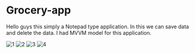 # Grocery-app

Hello guys this simply a Notepad type application.
In this we can save data and delete the data.
I had MVVM model for this application.

![1](https://user-images.githubusercontent.com/99422667/225219173-4b57aafd-4a6d-4fb8-971d-f5f8e39ebe8e.jpg) 
![2](https://user-images.githubusercontent.com/99422667/225219200-bc81fff8-4926-4f07-ac53-477e2ee0ce32.jpg)
![3](https://user-images.githubusercontent.com/99422667/225219226-2158fe84-b8c9-4705-8aa7-8f9b7ecbf133.jpg)
![4](https://user-images.githubusercontent.com/99422667/225219258-c10b2893-67e9-4116-beb4-4efa7c2e2909.jpg)
